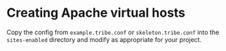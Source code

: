 # Creating Apache virtual hosts

Copy the config from `example.tribe.conf` or `skeleton.tribe.conf` into the `sites-enabled` directory and modify as appropriate for your project.
